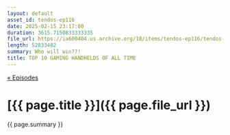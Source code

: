 ```yaml
---
layout: default
asset_id: tendos-ep116
date: 2025-02-15 23:17:00
duration: 3615.7150833333335
file_url: https://ia600404.us.archive.org/18/items/tendos-ep116/tendos-ep116.mp3
length: 52833482
summary: Who will win??!
title: TOP 10 GAMING HANDHELDS OF ALL TIME
---
```

[« Episodes](/tendos/episodes)

# [{{ page.title }}]({{ page.file_url }})
{{ page.summary }}
